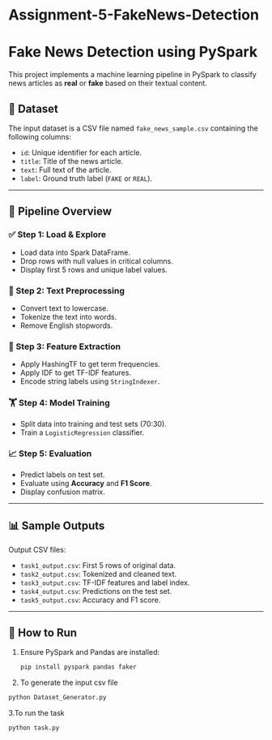 # Assignment-5-FakeNews-Detection

# Fake News Detection using PySpark

This project implements a machine learning pipeline in PySpark to classify news articles as **real** or **fake** based on their textual content.

## 📂 Dataset

The input dataset is a CSV file named `fake_news_sample.csv` containing the following columns:

- `id`: Unique identifier for each article.
- `title`: Title of the news article.
- `text`: Full text of the article.
- `label`: Ground truth label (`FAKE` or `REAL`).


---

## 🚀 Pipeline Overview

### ✅ Step 1: Load & Explore
- Load data into Spark DataFrame.
- Drop rows with null values in critical columns.
- Display first 5 rows and unique label values.

### 🔄 Step 2: Text Preprocessing
- Convert text to lowercase.
- Tokenize the text into words.
- Remove English stopwords.

### 🧠 Step 3: Feature Extraction
- Apply HashingTF to get term frequencies.
- Apply IDF to get TF-IDF features.
- Encode string labels using `StringIndexer`.

### 🏋️ Step 4: Model Training
- Split data into training and test sets (70:30).
- Train a `LogisticRegression` classifier.

### 📈 Step 5: Evaluation
- Predict labels on test set.
- Evaluate using **Accuracy** and **F1 Score**.
- Display confusion matrix.

---

## 📊 Sample Outputs

Output CSV files:
- `task1_output.csv`: First 5 rows of original data.
- `task2_output.csv`: Tokenized and cleaned text.
- `task3_output.csv`: TF-IDF features and label index.
- `task4_output.csv`: Predictions on the test set.
- `task5_output.csv`: Accuracy and F1 score.

---

## 📝 How to Run

1. Ensure PySpark and Pandas are installed:
   ```bash
   pip install pyspark pandas faker
   ```

2. To generate the input csv file
```bash
python Dataset_Generator.py
```
3.To run the task
```bash
python task.py
```   


